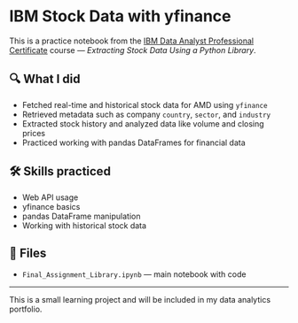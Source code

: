 # IBM Stock Data with yfinance

This is a practice notebook from the [IBM Data Analyst Professional Certificate](https://www.coursera.org/professional-certificates/ibm-data-analyst) course — *Extracting Stock Data Using a Python Library*.

## 🔍 What I did

- Fetched real-time and historical stock data for AMD using `yfinance`
- Retrieved metadata such as company `country`, `sector`, and `industry`
- Extracted stock history and analyzed data like volume and closing prices
- Practiced working with pandas DataFrames for financial data

## 🛠️ Skills practiced

- Web API usage
- yfinance basics
- pandas DataFrame manipulation
- Working with historical stock data

## 📁 Files

- `Final_Assignment_Library.ipynb` — main notebook with code

---

This is a small learning project and will be included in my data analytics portfolio.
